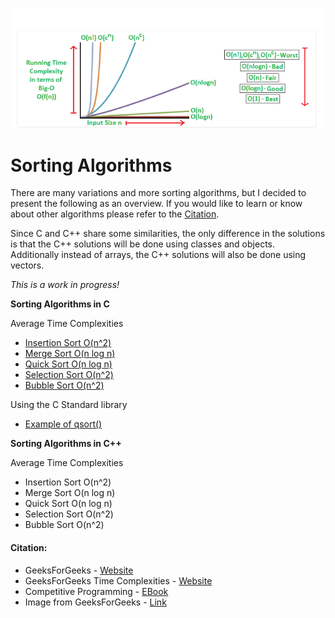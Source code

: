 ![image](tcomplexities.png)  

# Sorting Algorithms  

There are many variations and more sorting algorithms, but I decided to present
the following as an overview. If you would like to learn or know about other
algorithms please refer to the [Citation](#Citation).  

Since C and C++ share some similarities, the only difference in the solutions is that the C++
solutions will be done using classes and objects. Additionally instead of arrays,
the C++ solutions will also be done using vectors.  

*This is a work in progress!*  

**Sorting Algorithms in C**    

Average Time Complexities     
 
- [Insertion Sort O(n^2)](C/insertion_sort.c)        
- [Merge Sort O(n log n)](C/merge_sort.c)      
- [Quick Sort O(n log n)](C/quick_sort.c)   
- [Selection Sort O(n^2)](C/selection_sort.c)      
- [Bubble Sort O(n^2)](C/bubble_sort.c)     

Using the C Standard library    
     
- [Example of qsort()](C/qsort.c)  

**Sorting Algorithms in C++**   

Average Time Complexities   
 
- Insertion Sort O(n^2)      
- Merge Sort O(n log n)    
- Quick Sort O(n log n)    
- Selection Sort O(n^2)     
- Bubble Sort O(n^2)     

#### Citation:   

- GeeksForGeeks - [Website](https://www.geeksforgeeks.org/sorting-algorithms/)    
- GeeksForGeeks Time Complexities - [Website](https://www.geeksforgeeks.org/time-complexities-of-all-sorting-algorithms/)  
- Competitive Programming - [EBook](https://cses.fi/book/index.php)  
- Image from GeeksForGeeks - [Link](https://www.geeksforgeeks.org/analysis-algorithms-big-o-analysis/)  
